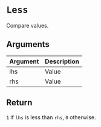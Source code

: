 # `Less`

Compare values.

## Arguments

| Argument | Description |
| -------- | ----------- |
| lhs      | Value       |
| rhs      | Value       |

## Return

`1` if `lhs` is less than `rhs`, `0` otherwise.
